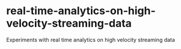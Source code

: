 # real-time-analytics-on-high-velocity-streaming-data
Experiments with real time analytics on high velocity streaming data
